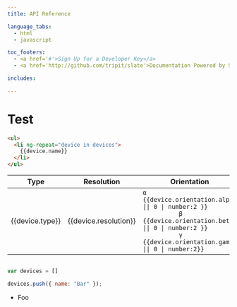 ```yaml
---
title: API Reference

language_tabs:
  - html
  - javascript

toc_footers:
  - <a href='#'>Sign Up for a Developer Key</a>
  - <a href='http://github.com/tripit/slate'>Documentation Powered by Slate</a>

includes:

---
```


# Test


```html
<ul>
  <li ng-repeat="device in devices">
    {{device.name}}
  </li>
</ul>
```

<div ng-controller="deviceCtrl">
  <table>
    <thead>
      <th>Type</th>
      <th>Resolution</th>
      <th>Orientation</th>
    </thead>
    <tbody>
      <tr ng-repeat="device in devices">
        <td>{{device.type}}</td>
        <td>{{device.resolution}}</td>
        <td>
          <code>&alpha; {{device.orientation.alpha || 0 | number:2 }}
          &beta; {{device.orientation.beta || 0 | number:2 }}
          &gamma; {{device.orientation.gamma || 0 | number:2}}</code>
        </td>
      </tr>
    </tbody>
  </table>
</div>


```javascript

var devices = []

devices.push({ name: "Bar" });

```

<ul>
  <li ng-repeat="device in devices">
    Foo
  </li>
</ul>
